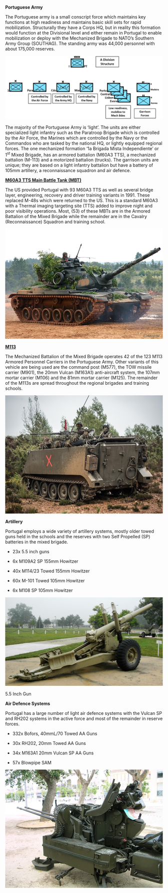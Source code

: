 **Portuguese Army**

The Portuguese army is a small conscript force which maintains key
functions at high readiness and maintains basic skill sets for rapid
mobilization. Structurally they have a Corps HQ, but in reality this
formation would function at the Divisional level and either remain in
Portugal to enable mobilization or deploy with the Mechanized Brigade to
NATO’s Southern Army Group (SOUTHAG). The standing army was 44,000
personnel with about 175,000 reserves.

![](/assets/images/nato/pt/army/image1.png)

The majority of the Portuguese Army is ‘light’. The units are either
specialized light infantry such as the Paratroop Brigade which is
controlled by the Air Force, the Marines which are controlled by the
Navy or the Commandos who are tasked by the national HQ, or lightly
equipped regional forces. The one mechanized formation ‘1a Brigada Mista
Independiente’ or 1<sup>st</sup> Mixed Brigade, has an armored battalion
(M60A3 TTS), a mechanized battalion (M-113) and a motorized battalion
(trucks). The garrison units are unique; they are based on a light
infantry battalion but have a battery of 105mm artillery, a
reconnaissance squadron and air defence.

[**M60A3 TTS Main Battle Tank
(MBT)**](https://en.wikipedia.org/wiki/M60_Patton#Variants)

The US provided Portugal with 93 M60A3 TTS as well as several bridge
layer, engineering, recovery and driver training variants in 1991. These
replaced M-48s which were returned to the US. This is a standard M60A3
with a Thermal imaging targeting site (TTS) added to improve night and
poor visibility operations. Most, (53) of these MBTs are in the Armored
Battalion of the Mixed Brigade while the remainder are in the Cavalry
(Reconnaissance) Squadron and training school.

![](/assets/images/nato/pt/army/image2.jpg)

[**M113**](https://en.wikipedia.org/wiki/M113_armored_personnel_carrier)

The Mechanized Battalion of the Mixed Brigade operates 42 of the 123
M113 Armored Personnel Carriers in the Portuguese Army. Other variants
of this vehicle are being used are the command post (M577), the TOW
missile carrier (M901), the 20mm Vulcan (M163A1) anti-aircraft system,
the 107mm mortar carrier (M106) and the 81mm mortar carrier (M125). The
remainder of the M113s are spread throughout the regional brigades and
training schools.

![](/assets/images/nato/pt/army/image3.jpeg)

**Artillery**

Portugal employs a wide variety of artillery systems, mostly older towed
guns held in the schools and the reserves with two Self Propelled (SP)
batteries in the mixed brigade.

  - 23x 5.5 inch guns

  - 6x M109A2 SP 155mm Howitzer

  - 40x M114/23 Towed 155mm Howitzer

  - 60x M-101 Towed 105mm Howitzer

  - 6x M108 SP 105mm Howitzer

![](/assets/images/nato/pt/army/image4.jpeg)

5.5 Inch Gun

**Air Defence Systems**

Portugal has a large number of light air defence systems with the Vulcan
SP and RH202 systems in the active force and most of the remainder in
reserve forces.

  - 332x Bofors, 40mmL/70 Towed AA Guns

  - 30x RH202, 20mm Towed AA Guns

  - 34x M163A1 20mm Vulcan SP AA Guns

  - 57x Blowpipe SAM

![](/assets/images/nato/pt/army/image5.jpeg)
